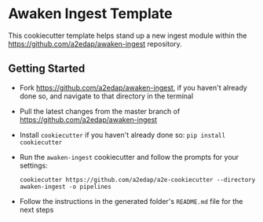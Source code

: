 # Awaken Ingest Template

This cookiecutter template helps stand up a new ingest module within the https://github.com/a2edap/awaken-ingest repository.

## Getting Started


- Fork https://github.com/a2edap/awaken-ingest, if you haven't already done so, and navigate to that directory in the terminal

- Pull the latest changes from the master branch of https://github.com/a2edap/awaken-ingest

- Install `cookiecutter` if you haven't already done so: `pip install cookiecutter`

- Run the `awaken-ingest` cookiecutter and follow the prompts for your settings:
    ```
    cookiecutter https://github.com/a2edap/a2e-cookiecutter --directory awaken-ingest -o pipelines
    ```

- Follow the instructions in the generated folder's `README.md` file for the next steps